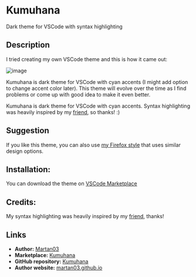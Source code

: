 # Kumuhana

Dark theme for VSCode with syntax highlighting

## Description

I tried creating my own VSCode theme and this is how it came out:

![image](https://user-images.githubusercontent.com/46300167/231892352-bf1f5e93-24e5-4a9e-9035-1ca871fd638c.png)

Kumuhana is dark theme for VSCode with cyan accents (I might add option to
change accent color later). This theme will evolve over the time as I find
problems or come up with good idea to make it even better.

Kumuhana is dark theme for VSCode with cyan accents. Syntax highlighting was
heavily inspired by my [friend](https://github.com/BonnyAD9), so thanks! :)

## Suggestion

If you like this theme, you can also use
[my Firefox style](https://github.com/Martan03/clean-fox) that uses similar
design options.

## Installation:

You can download the theme on
[VSCode Marketplace](https://marketplace.visualstudio.com/items?itemName=Martan03.kumuhana)

## Credits:

My syntax highlighting was heavily inspired by my
[friend](https://github.com/BonnyAD9), thanks!

## Links

- **Author:** [Martan03](https://github.com/Martan03)
- **Marketplace:** [Kumuhana](https://marketplace.visualstudio.com/items?itemName=Martan03.kumuhana)
- **GitHub repository:** [Kumuhana](https://github.com/Martan03/Kumuhana)
- **Author website:** [martan03.github.io](https://martan03.github.io)
